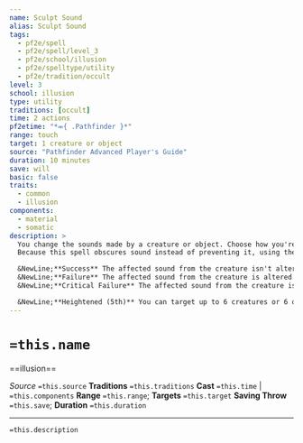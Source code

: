 ```yaml
---
name: Sculpt Sound
alias: Sculpt Sound
tags:
  - pf2e/spell
  - pf2e/spell/level_3
  - pf2e/school/illusion
  - pf2e/spelltype/utility
  - pf2e/tradition/occult
level: 3
school: illusion
type: utility
traditions: [occult]
time: 2 actions
pf2etime: "*⬺{ .Pathfinder }*"
range: touch
target: 1 creature or object
source: "Pathfinder Advanced Player's Guide"
duration: 10 minutes
save: will
basic: false
traits:
  - common
  - illusion
components:
  - material
  - somatic
description: >
  You change the sounds made by a creature or object. Choose how you're altering the sounds when you Cast the Spell; you can't alter it later. You can cause something that didn't create a sound to make sound, alter the voice of a creature, amplify or deaden a sound, or transform one sound into another. A creature who succeeds at a Perception check against your spell DC can determine that the sound was altered by an illusion, including hearing faint sounds if you deadened the sound, but they can't determine the true sound unless they critically succeed at the Perception check. You can Dismiss the spell.
  Because this spell obscures sound instead of preventing it, using the spell to quiet a creature doesn't prevent that creature from using verbal spell components, though it does prevent most auditory effects that rely on another creature hearing them accurately. An unwilling target can attempt a Will save.

  &NewLine;**Success** The affected sound from the creature isn't altered.
  &NewLine;**Failure** The affected sound from the creature is altered in the way you determine.
  &NewLine;**Critical Failure** The affected sound from the creature is altered and the target becomes [[Stupefied]] 2 for 1 minute as it struggles with the disorienting effects of its altered sound.

  &NewLine;**Heightened (5th)** You can target up to 6 creatures or 6 objects, altering the sounds of all affected creatures or objects in the same way.
---
```

# `=this.name`
==illusion==

*Source* `=this.source`
**Traditions** `=this.traditions`
**Cast** `=this.time` | `=this.components`
**Range** `=this.range`; **Targets** `=this.target`
**Saving Throw** `=this.save`; **Duration** `=this.duration`

***
`=this.description`